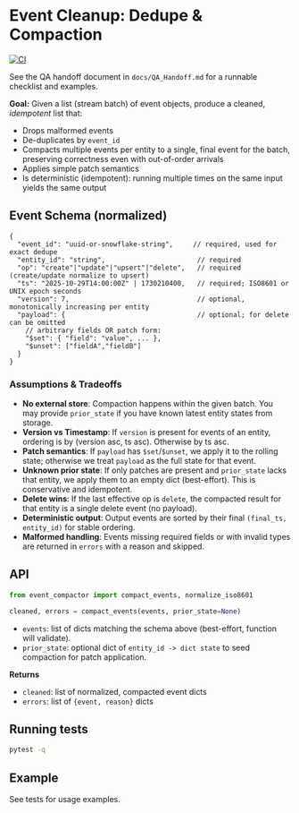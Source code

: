 # Event Cleanup: Dedupe & Compaction

[![CI](https://github.com/jptrp/event-cleanup/actions/workflows/python-tests.yml/badge.svg)](https://github.com/jptrp/event-cleanup/actions)

See the QA handoff document in `docs/QA_Handoff.md` for a runnable checklist and examples.

**Goal:** Given a list (stream batch) of event objects, produce a cleaned, *idempotent* list that:
- Drops malformed events
- De-duplicates by `event_id`
- Compacts multiple events per entity to a single, final event for the batch, preserving correctness even with out-of-order arrivals
- Applies simple patch semantics
- Is deterministic (idempotent): running multiple times on the same input yields the same output

## Event Schema (normalized)

```jsonc
{
  "event_id": "uuid-or-snowflake-string",     // required, used for exact dedupe
  "entity_id": "string",                       // required
  "op": "create"|"update"|"upsert"|"delete",   // required (create/update normalize to upsert)
  "ts": "2025-10-29T14:00:00Z" | 1730210400,   // required; ISO8601 or UNIX epoch seconds
  "version": 7,                                // optional, monotonically increasing per entity
  "payload": {                                 // optional; for delete can be omitted
    // arbitrary fields OR patch form:
    "$set": { "field": "value", ... },
    "$unset": ["fieldA","fieldB"]
  }
}
```

### Assumptions & Tradeoffs

- **No external store**: Compaction happens within the given batch. You may provide `prior_state` if you have known latest entity states from storage.
- **Version vs Timestamp**: If `version` is present for events of an entity, ordering is by (version asc, ts asc). Otherwise by ts asc.
- **Patch semantics**: If `payload` has `$set`/`$unset`, we apply it to the rolling state; otherwise we treat `payload` as the full state for that event.
- **Unknown prior state**: If only patches are present and `prior_state` lacks that entity, we apply them to an empty dict (best-effort). This is conservative and idempotent.
- **Delete wins**: If the last effective op is `delete`, the compacted result for that entity is a single delete event (no payload).
- **Deterministic output**: Output events are sorted by their final `(final_ts, entity_id)` for stable ordering.
- **Malformed handling**: Events missing required fields or with invalid types are returned in `errors` with a reason and skipped.

## API

```python
from event_compactor import compact_events, normalize_iso8601

cleaned, errors = compact_events(events, prior_state=None)
```

- `events`: list of dicts matching the schema above (best-effort, function will validate).
- `prior_state`: optional dict of `entity_id -> dict state` to seed compaction for patch application.

**Returns**
- `cleaned`: list of normalized, compacted event dicts
- `errors`: list of `{event, reason}` dicts

## Running tests

```bash
pytest -q
```

## Example

See tests for usage examples.
